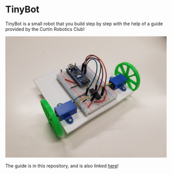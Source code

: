 # TinyBot

TinyBot is a small robot that you build step by step with the help of a guide provided by the Curtin Robotics Club!

![TinyBot Image](Resources/tinybot_green_wheels.jpg)

The guide is in this repository, and is also linked [here](https://github.com/curtinrobotics/TinyBotGuide/blob/master/TinyBot.pdf)!
